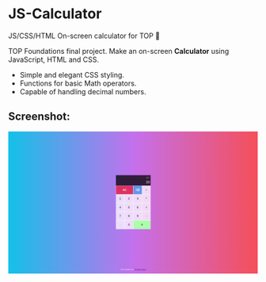 # JS-Calculator
JS/CSS/HTML On-screen calculator for TOP 🥷

TOP Foundations final project. Make an on-screen **Calculator** using JavaScript, HTML and CSS.

- Simple and elegant CSS styling.
- Functions for basic Math operators.
- Capable of handling decimal numbers.

<h2>Screenshot:</h2>
<img src="./images/thumbnail.png" alt="Screenshot Sample">
